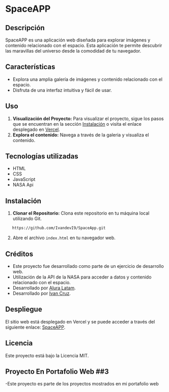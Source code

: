 # SpaceAPP

## Descripción

SpaceAPP es una aplicación web diseñada para explorar imágenes y contenido relacionado con el espacio. Esta aplicación te permite descubrir las maravillas del universo desde la comodidad de tu navegador.

## Características

- Explora una amplia galería de imágenes y contenido relacionado con el espacio.
- Disfruta de una interfaz intuitiva y fácil de usar.

## Uso
1. **Visualización del Proyecto:** Para visualizar el proyecto, sigue los pasos que se encuentran en la sección [Instalación](#instalación) o visita el enlace desplegado en [Vercel](https://space-app-kohl.vercel.app/).
2. **Explora el contenido:** Navega a través de la galeria y visualiza el contenido.


## Tecnologías utilizadas

- HTML
- CSS
- JavaScript
- NASA Api

## Instalación

1. **Clonar el Repositorio:** Clona este repositorio en tu máquina local utilizando Git.

```bash
   https://github.com/IvandevI9/SpaceApp.git
```

2. Abre el archivo `index.html` en tu navegador web.

## Créditos

- Este proyecto fue desarrollado como parte de un ejercicio de desarrollo web.
- Utilización de la API de la NASA para acceder a datos y contenido relacionado con el espacio.
- Desarrollado por [Alura Latam](https://www.linkedin.com/company/alura-latam/).
- Desarrollado por [Ivan Cruz](https://www.linkedin.com/in/ivan-cruz-1906mx/).


## Despliegue

El sitio web está desplegado en Vercel y se puede acceder a través del siguiente enlace: [SpaceAPP]( https://space-app-kohl.vercel.app/ ).


## Licencia

Este proyecto está bajo la Licencia MIT.

## Proyecto En Portafolio Web ##3

-Este proyecto es parte de los proyectos mostrados en mi portafolio web

